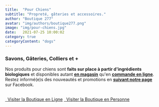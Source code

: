 ```yaml
---
title:  "Pour Chiens"
subtitle: "Propreté, gâteries et accessoires."
author: "Boutique 277"
avatar: "img/authors/boutique277.png"
image: "img/pour-chiens.jpg"
date:   2021-07-25 10:00:02
category: true
categoryContent: "dogs"
---
```


### Savons, Gâteries, Colliers et +
Nos produits pour chiens sont <strong>faits sur place à partir d'ingrédients biologiques</strong> et disponibles autant <strong><a href="/boutique.html#directions"><i class="fa fa-home fa-1x"></i> <u>en magasin</u></a></strong> qu'en <strong><a href="http://enligne.boutique277.com"><i class="fa fa-shopping-cart fa-1x"></i> <u>commande en ligne</u></a></strong>. Restez informé(e)s des nouveautés et promotions en <strong><a href="https://www.facebook.com/boutique277" target="_blank"><i class="fa fa-facebook-square fa-1x"></i> <u>suivant notre page</u></a></strong> sur Facebook.
<br /><br />
<p class="primary-button">
    <a href="http://enligne.boutique277.com"><i class="fa fa-shopping-cart fa-1x"></i>&nbsp;&nbsp;Visiter la Boutique en Ligne</a>
    <a href="/boutique.html#directions"><i class="fa fa-home fa-1x"></i>&nbsp;&nbsp;Visiter la Boutique en Personne</a>
</p>
